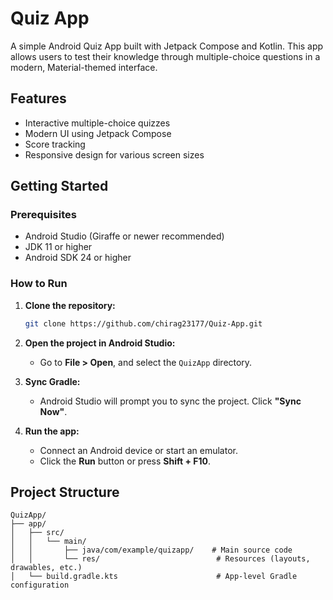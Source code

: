 # Quiz App

A simple Android Quiz App built with Jetpack Compose and Kotlin. This app allows users to test their knowledge through multiple-choice questions in a modern, Material-themed interface.

## Features

* Interactive multiple-choice quizzes
* Modern UI using Jetpack Compose
* Score tracking
* Responsive design for various screen sizes

## Getting Started

### Prerequisites

* Android Studio (Giraffe or newer recommended)
* JDK 11 or higher
* Android SDK 24 or higher

### How to Run

1. **Clone the repository:**

   ```bash
   git clone https://github.com/chirag23177/Quiz-App.git
   ```

2. **Open the project in Android Studio:**

   * Go to **File > Open**, and select the `QuizApp` directory.

3. **Sync Gradle:**

   * Android Studio will prompt you to sync the project. Click **"Sync Now"**.

4. **Run the app:**

   * Connect an Android device or start an emulator.
   * Click the **Run** button or press **Shift + F10**.

## Project Structure

```
QuizApp/
├── app/
│   ├── src/
│   │   └── main/
│   │       ├── java/com/example/quizapp/    # Main source code
│   │       └── res/                          # Resources (layouts, drawables, etc.)
│   └── build.gradle.kts                      # App-level Gradle configuration
```
